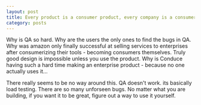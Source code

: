 ```yaml
---
layout: post
title: Every product is a consumer product, every company is a consumer company
category: posts
---
```


Why is QA so hard. Why are the users the only ones to find the bugs in QA. Why was amazon only finally successful at selling services to enterprises after consumerizing their tools - becoming consumers themselves. Truly good design is impossible unless you use the product. Why is Conduce having such a hard time making an enterprise product - because no one actually uses it...

There really seems to be no way around this. QA doesn't work. its basically load testing. There are so many unforseen bugs. No matter what you are building, if you want it to be great, figure out a way to use it yourself. 